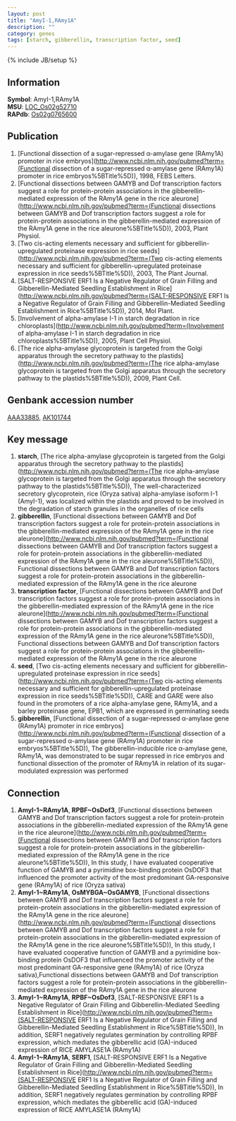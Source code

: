 ```yaml
---
layout: post
title: "AmyI-1,RAmy1A"
description: ""
category: genes
tags: [starch, gibberellin, transcription factor, seed]
---
```

{% include JB/setup %}

## Information
__Symbol__: AmyI-1,RAmy1A  
__MSU__: [LOC_Os02g52710](http://rice.plantbiology.msu.edu/cgi-bin/ORF_infopage.cgi?orf=LOC_Os02g52710)  
__RAPdb__: [Os02g0765600](http://rapdb.dna.affrc.go.jp/viewer/gbrowse_details/irgsp1?name=Os02g0765600)  

## Publication
1. [Functional dissection of a sugar-repressed α-amylase gene (RAmy1A) promoter in rice embryos](http://www.ncbi.nlm.nih.gov/pubmed?term=(Functional dissection of a sugar-repressed α-amylase gene (RAmy1A) promoter in rice embryos%5BTitle%5D)), 1998, FEBS Letters.
2. [Functional dissections between GAMYB and Dof transcription factors suggest a role for protein-protein associations in the gibberellin-mediated expression of the RAmy1A gene in the rice aleurone](http://www.ncbi.nlm.nih.gov/pubmed?term=(Functional dissections between GAMYB and Dof transcription factors suggest a role for protein-protein associations in the gibberellin-mediated expression of the RAmy1A gene in the rice aleurone%5BTitle%5D)), 2003, Plant Physiol.
3. [Two cis-acting elements necessary and sufficient for gibberellin-upregulated proteinase expression in rice seeds](http://www.ncbi.nlm.nih.gov/pubmed?term=(Two cis-acting elements necessary and sufficient for gibberellin-upregulated proteinase expression in rice seeds%5BTitle%5D)), 2003, The Plant Journal.
4. [SALT-RESPONSIVE ERF1 Is a Negative Regulator of Grain Filling and Gibberellin-Mediated Seedling Establishment in Rice](http://www.ncbi.nlm.nih.gov/pubmed?term=(SALT-RESPONSIVE ERF1 Is a Negative Regulator of Grain Filling and Gibberellin-Mediated Seedling Establishment in Rice%5BTitle%5D)), 2014, Mol Plant.
5. [Involvement of alpha-amylase I-1 in starch degradation in rice chloroplasts](http://www.ncbi.nlm.nih.gov/pubmed?term=(Involvement of alpha-amylase I-1 in starch degradation in rice chloroplasts%5BTitle%5D)), 2005, Plant Cell Physiol.
6. [The rice alpha-amylase glycoprotein is targeted from the Golgi apparatus through the secretory pathway to the plastids](http://www.ncbi.nlm.nih.gov/pubmed?term=(The rice alpha-amylase glycoprotein is targeted from the Golgi apparatus through the secretory pathway to the plastids%5BTitle%5D)), 2009, Plant Cell.

## Genbank accession number
[AAA33885](http://www.ncbi.nlm.nih.gov/nuccore/AAA33885), [AK101744](http://www.ncbi.nlm.nih.gov/nuccore/AK101744)

## Key message
1. __starch__, [The rice alpha-amylase glycoprotein is targeted from the Golgi apparatus through the secretory pathway to the plastids](http://www.ncbi.nlm.nih.gov/pubmed?term=(The rice alpha-amylase glycoprotein is targeted from the Golgi apparatus through the secretory pathway to the plastids%5BTitle%5D)), The well-characterized secretory glycoprotein, rice (Oryza sativa) alpha-amylase isoform I-1 (AmyI-1), was localized within the plastids and proved to be involved in the degradation of starch granules in the organelles of rice cells
2. __gibberellin__, [Functional dissections between GAMYB and Dof transcription factors suggest a role for protein-protein associations in the gibberellin-mediated expression of the RAmy1A gene in the rice aleurone](http://www.ncbi.nlm.nih.gov/pubmed?term=(Functional dissections between GAMYB and Dof transcription factors suggest a role for protein-protein associations in the gibberellin-mediated expression of the RAmy1A gene in the rice aleurone%5BTitle%5D)), Functional dissections between GAMYB and Dof transcription factors suggest a role for protein-protein associations in the gibberellin-mediated expression of the RAmy1A gene in the rice aleurone
3. __transcription factor__, [Functional dissections between GAMYB and Dof transcription factors suggest a role for protein-protein associations in the gibberellin-mediated expression of the RAmy1A gene in the rice aleurone](http://www.ncbi.nlm.nih.gov/pubmed?term=(Functional dissections between GAMYB and Dof transcription factors suggest a role for protein-protein associations in the gibberellin-mediated expression of the RAmy1A gene in the rice aleurone%5BTitle%5D)), Functional dissections between GAMYB and Dof transcription factors suggest a role for protein-protein associations in the gibberellin-mediated expression of the RAmy1A gene in the rice aleurone
4. __seed__, [Two cis-acting elements necessary and sufficient for gibberellin-upregulated proteinase expression in rice seeds](http://www.ncbi.nlm.nih.gov/pubmed?term=(Two cis-acting elements necessary and sufficient for gibberellin-upregulated proteinase expression in rice seeds%5BTitle%5D)),  CARE and GARE were also found in the promoters of a rice alpha-amylase gene, RAmy1A, and a barley proteinase gene, EPB1, which are expressed in germinating seeds
5. __gibberellin__, [Functional dissection of a sugar-repressed α-amylase gene (RAmy1A) promoter in rice embryos](http://www.ncbi.nlm.nih.gov/pubmed?term=(Functional dissection of a sugar-repressed α-amylase gene (RAmy1A) promoter in rice embryos%5BTitle%5D)), The gibberellin-inducible rice α-amylase gene, RAmy1A, was demonstrated to be sugar repressed in rice embryos and functional dissection of the promoter of RAmy1A in relation of its sugar-modulated expression was performed

## Connection
1. __AmyI-1~RAmy1A__, __RPBF~OsDof3__, [Functional dissections between GAMYB and Dof transcription factors suggest a role for protein-protein associations in the gibberellin-mediated expression of the RAmy1A gene in the rice aleurone](http://www.ncbi.nlm.nih.gov/pubmed?term=(Functional dissections between GAMYB and Dof transcription factors suggest a role for protein-protein associations in the gibberellin-mediated expression of the RAmy1A gene in the rice aleurone%5BTitle%5D)),  In this study, I have evaluated cooperative function of GAMYB and a pyrimidine box-binding protein OsDOF3 that influenced the promoter activity of the most predominant GA-responsive gene (RAmy1A) of rice (Oryza sativa)
2. __AmyI-1~RAmy1A__, __OsMYBGA~OsGAMYB__, [Functional dissections between GAMYB and Dof transcription factors suggest a role for protein-protein associations in the gibberellin-mediated expression of the RAmy1A gene in the rice aleurone](http://www.ncbi.nlm.nih.gov/pubmed?term=(Functional dissections between GAMYB and Dof transcription factors suggest a role for protein-protein associations in the gibberellin-mediated expression of the RAmy1A gene in the rice aleurone%5BTitle%5D)),  In this study, I have evaluated cooperative function of GAMYB and a pyrimidine box-binding protein OsDOF3 that influenced the promoter activity of the most predominant GA-responsive gene (RAmy1A) of rice (Oryza sativa),Functional dissections between GAMYB and Dof transcription factors suggest a role for protein-protein associations in the gibberellin-mediated expression of the RAmy1A gene in the rice aleurone
3. __AmyI-1~RAmy1A__, __RPBF~OsDof3__, [SALT-RESPONSIVE ERF1 Is a Negative Regulator of Grain Filling and Gibberellin-Mediated Seedling Establishment in Rice](http://www.ncbi.nlm.nih.gov/pubmed?term=(SALT-RESPONSIVE ERF1 Is a Negative Regulator of Grain Filling and Gibberellin-Mediated Seedling Establishment in Rice%5BTitle%5D)),  In addition, SERF1 negatively regulates germination by controlling RPBF expression, which mediates the gibberellic acid (GA)-induced expression of RICE AMYLASE1A (RAmy1A)
4. __AmyI-1~RAmy1A__, __SERF1__, [SALT-RESPONSIVE ERF1 Is a Negative Regulator of Grain Filling and Gibberellin-Mediated Seedling Establishment in Rice](http://www.ncbi.nlm.nih.gov/pubmed?term=(SALT-RESPONSIVE ERF1 Is a Negative Regulator of Grain Filling and Gibberellin-Mediated Seedling Establishment in Rice%5BTitle%5D)),  In addition, SERF1 negatively regulates germination by controlling RPBF expression, which mediates the gibberellic acid (GA)-induced expression of RICE AMYLASE1A (RAmy1A)



